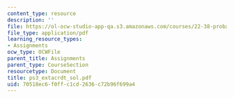 ```yaml
---
content_type: resource
description: ''
file: https://ol-ocw-studio-app-qa.s3.amazonaws.com/courses/22-38-probability-and-its-applications-to-reliability-quality-control-and-risk-assessment-fall-2005/70518ec6f0ffc1cd2636c72b96f699a4_ps3_extacrdt_sol.pdf
file_type: application/pdf
learning_resource_types:
- Assignments
ocw_type: OCWFile
parent_title: Assignments
parent_type: CourseSection
resourcetype: Document
title: ps3_extacrdt_sol.pdf
uid: 70518ec6-f0ff-c1cd-2636-c72b96f699a4
---
```


